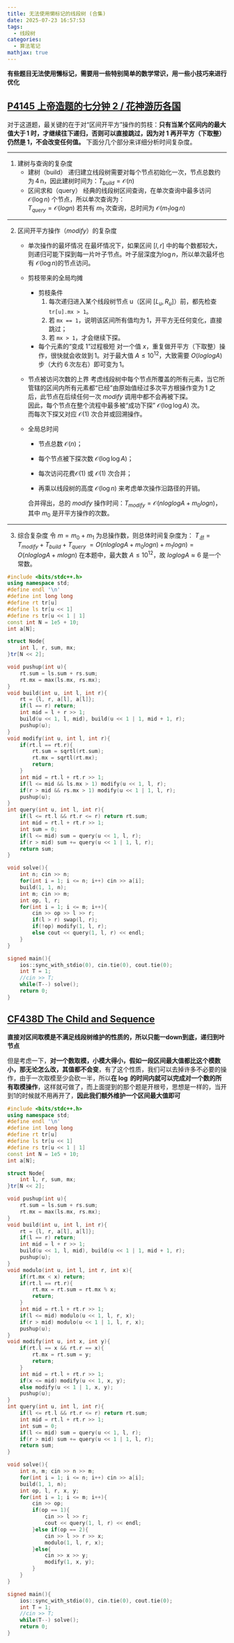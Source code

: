 ```yaml
---
title: 无法使用懒标记的线段树 (合集)
date: 2025-07-23 16:57:53
tags:
  - 线段树
categories:
  - 算法笔记
mathjax: true
---
```


**有些题目无法使用懒标记，需要用一些特别简单的数学常识，用一些小技巧来进行优化**

## [P4145 上帝造题的七分钟 2 / 花神游历各国](https://www.luogu.com.cn/problem/P4145)

对于这道题，最关键的在于对“区间开平方”操作的剪枝：**只有当某个区间内的最大值大于 1 时，才继续往下递归，否则可以直接跳过，因为对 1 再开平方（下取整）仍然是 1，不会改变任何值。**
下面分几个部分来详细分析时间复杂度。

---
1. 建树与查询的复杂度
	- 建树（build）
	    递归建立线段树需要对每个节点初始化一次，节点总数约为 4 n，因此建树时间为：$T_{build}= \mathcal O(n)$
	- 区间求和（query）
	    经典的线段树区间查询，在单次查询中最多访问 $\mathcal O(\log n)$ 个节点，所以单次查询为：    
	    $T_{query}= \mathcal O(log⁡n)$
	    若共有 $m_1$ 次查询，总时间为 $\mathcal O(m_1\log⁡n)$
---
2. 区间开平方操作（$modify$）的复杂度
	- 单次操作的最坏情况
		在最坏情况下，如果区间 $[l,r]$ 中的每个数都较大，则递归可能下探到每一片叶子节点。叶子层深度为$\log⁡n$，所以单次最坏也有 $\mathcal O(\log n)$的节点访问。
	- 剪枝带来的全局均摊
		- 剪枝条件
			1. 每次递归进入某个线段树节点 u（区间 $[L_u,R_u]$）前，都先检查 `tr[u].mx > 1`。
		    2. 若 `mx == 1`，说明该区间所有值均为 1，开平方无任何变化，直接跳过；
		    3. 若 `mx > 1`，才会继续下探。
		- 每个元素的“变成 1”过程极短
		    对一个值 $x$，重复做开平方（下取整）操作，很快就会收敛到 1。对于最大值 $A \le 10^{12}$，大致需要 $O(log⁡log⁡A)$步（大约 6 次左右）即可变为 1。
	- 节点被访问次数的上界
	    考虑线段树中每个节点所覆盖的所有元素，当它所管辖的区间内所有元素都“已经”由原始值经过多次平方根操作变为 1 之后，此节点在后续任何一次 $modify$ 调用中都不会再被下探。  
	    因此，每个节点在整个流程中最多被“成功下探” $\mathcal O(\log\log A)$ 次。  
	    而每次下探又对应 $\mathcal O(1)$ 次合并或回溯操作。
	- 全局总时间
	    - 节点总数 $\mathcal O(n)$；
	        
	    - 每个节点被下探次数 $\mathcal O(\log\log A)$；
	        
	    - 每次访问花费$\mathcal O(1)$ 或 $\mathcal O(1)$ 次合并；
	        
	    - 再乘以线段树的高度 $\mathcal O(\log n)$ 来考虑单次操作沿路径的开销。
	        
	    
	    合并得出，总的 $modify$ 操作时间：$T_{modify}= \mathcal O(n log⁡log⁡A+m_0log⁡n)$，其中 $m_0$ 是开平方操作的次数。
---
3. 综合复杂度
	令 $m = m_0 + m_1$ 为总操作数，则总体时间复杂度为：
	$T_{总}= T_{modify} + T_{build}+T_{query}$
	$= O(nlog⁡log⁡A+m_0log⁡n)+m_1log⁡n)=O(nlog⁡log⁡A+mlog⁡n)$
	在本题中，最大数 $A\le10^{12}$，故 $log⁡log⁡A≈6$ 是一个常数。

```cpp
#include <bits/stdc++.h>
using namespace std;
#define endl '\n'
#define int long long
#define rt tr[u]
#define ls tr[u << 1]
#define rs tr[u << 1 | 1]
const int N = 1e5 + 10;
int a[N];

struct Node{
    int l, r, sum, mx;
}tr[N << 2];

void pushup(int u){
    rt.sum = ls.sum + rs.sum;
    rt.mx = max(ls.mx, rs.mx);
}
void build(int u, int l, int r){
    rt = {l, r, a[l], a[l]};
    if(l == r) return;
    int mid = l + r >> 1;
    build(u << 1, l, mid), build(u << 1 | 1, mid + 1, r);
    pushup(u);
}
void modify(int u, int l, int r){
    if(rt.l == rt.r){
        rt.sum = sqrtl(rt.sum);
        rt.mx = sqrtl(rt.mx);
        return;
    }
    int mid = rt.l + rt.r >> 1;
    if(l <= mid && ls.mx > 1) modify(u << 1, l, r);
    if(r > mid && rs.mx > 1) modify(u << 1 | 1, l, r);
    pushup(u);
}
int query(int u, int l, int r){
    if(l <= rt.l && rt.r <= r) return rt.sum;
    int mid = rt.l + rt.r >> 1;
    int sum = 0;
    if(l <= mid) sum = query(u << 1, l, r);
    if(r > mid) sum += query(u << 1 | 1, l, r);
    return sum;
}

void solve(){
    int n; cin >> n;
    for(int i = 1; i <= n; i++) cin >> a[i];
    build(1, 1, n);
    int m; cin >> m;
    int op, l, r;
    for(int i = 1; i <= m; i++){
        cin >> op >> l >> r;
        if(l > r) swap(l, r);
        if(!op) modify(1, l, r);
        else cout << query(1, l, r) << endl;
    }
}

signed main(){
    ios::sync_with_stdio(0), cin.tie(0), cout.tie(0);
    int T = 1;
    //cin >> T;
    while(T--) solve();
    return 0;
}
```

## [CF438D The Child and Sequence](https://codeforces.com/problemset/problem/438/D)

**直接对区间取模是不满足线段树维护的性质的，所以只能一down到底，递归到叶节点**

但是考虑一下，**对一个数取模，小模大得小，假如一段区间最大值都比这个模数小，那无论怎么改，其值都不会变**，有了这个性质，我们可以去掉许多不必要的操作，由于一次取模至少会砍一半，所以**在 $\log$ 的时间内就可以完成对一个数的所有取模操作**，这样就可做了，而上面提到的那个题是开根号，思想是一样的，当开到1的时候就不用再开了，**因此我们额外维护一个区间最大值即可**

```cpp
#include <bits/stdc++.h>
using namespace std;
#define endl '\n'
#define int long long
#define rt tr[u]
#define ls tr[u << 1]
#define rs tr[u << 1 | 1]
const int N = 1e5 + 10;
int a[N];

struct Node{
    int l, r, sum, mx;
}tr[N << 2];

void pushup(int u){
    rt.sum = ls.sum + rs.sum;
    rt.mx = max(ls.mx, rs.mx);
}
void build(int u, int l, int r){
    rt = {l, r, a[l], a[l]};
    if(l == r) return;
    int mid = l + r >> 1;
    build(u << 1, l, mid), build(u << 1 | 1, mid + 1, r);
    pushup(u);
}
void modulo(int u, int l, int r, int x){
    if(rt.mx < x) return;
    if(rt.l == rt.r){
        rt.mx = rt.sum = rt.mx % x;
        return;
    }
    int mid = rt.l + rt.r >> 1;
    if(l <= mid) modulo(u << 1, l, r, x);
    if(r > mid) modulo(u << 1 | 1, l, r, x);
    pushup(u);
}
void modify(int u, int x, int y){
    if(rt.l == x && rt.r == x){
        rt.mx = rt.sum = y;
        return;
    }
    int mid = rt.l + rt.r >> 1;
    if(x <= mid) modify(u << 1, x, y);
    else modify(u << 1 | 1, x, y);
    pushup(u);
}
int query(int u, int l, int r){
    if(l <= rt.l && rt.r <= r) return rt.sum;
    int mid = rt.l + rt.r >> 1;
    int sum = 0;
    if(l <= mid) sum = query(u << 1, l, r);
    if(r > mid) sum += query(u << 1 | 1, l, r);
    return sum;
}

void solve(){
    int n, m; cin >> n >> m;
    for(int i = 1; i <= n; i++) cin >> a[i];
    build(1, 1, n);
    int op, l, r, x, y;
    for(int i = 1; i <= m; i++){
        cin >> op;
        if(op == 1){
            cin >> l >> r;
            cout << query(1, l, r) << endl;
        }else if(op == 2){
            cin >> l >> r >> x;
            modulo(1, l, r, x);
        }else{
            cin >> x >> y;
            modify(1, x, y);
        }
    }
}

signed main(){
    ios::sync_with_stdio(0), cin.tie(0), cout.tie(0);
    int T = 1;
    //cin >> T;
    while(T--) solve();
    return 0;
}
```